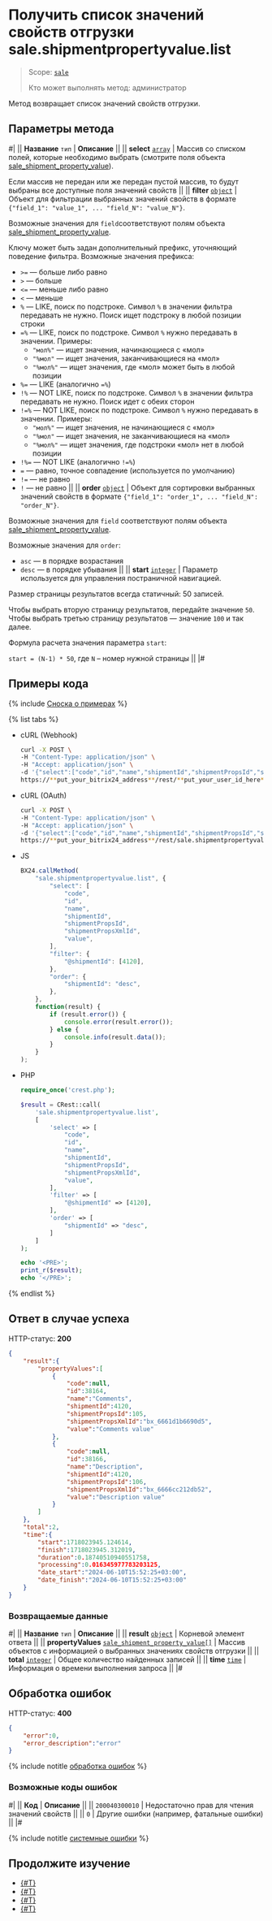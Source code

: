 # Получить список значений свойств отгрузки sale.shipmentpropertyvalue.list

> Scope: [`sale`](../../scopes/permissions.md)
>
> Кто может выполнять метод: администратор

Метод возвращает список значений свойств отгрузки.

## Параметры метода

#|
|| **Название**
`тип` | **Описание** ||
|| **select**
[`array`](../../data-types.md) | Массив со списком полей, которые необходимо выбрать (смотрите поля объекта [sale_shipment_property_value](../data-types.md#sale_shipment_property_value)).

Если массив не передан или же передан пустой массив, то будут выбраны все доступные поля значений свойств
||
|| **filter**
[`object`](../../data-types.md) | Объект для фильтрации выбранных значений свойств в формате `{"field_1": "value_1", ... "field_N": "value_N"}`.

Возможные значения для `field`соответствуют полям объекта [sale_shipment_property_value](../data-types.md#sale_shipment_property_value).

Ключу может быть задан дополнительный префикс, уточняющий поведение фильтра. Возможные значения префикса:
- `>=` — больше либо равно
- `>` — больше
- `<=` — меньше либо равно
- `<` — меньше
- `%` — LIKE, поиск по подстроке. Символ `%` в значении фильтра передавать не нужно. Поиск ищет подстроку в любой позиции строки
- `=%` — LIKE, поиск по подстроке. Символ `%` нужно передавать в значении. Примеры:
    - `"мол%"` — ищет значения, начинающиеся с «мол»
    - `"%мол"` — ищет значения, заканчивающиеся на «мол»
    - `"%мол%"` — ищет значения, где «мол» может быть в любой позиции
- `%=` — LIKE (аналогично `=%`)
- `!%` — NOT LIKE, поиск по подстроке. Символ `%` в значении фильтра передавать не нужно. Поиск идет с обеих сторон
- `!=%` — NOT LIKE, поиск по подстроке. Символ `%` нужно передавать в значении. Примеры:
    - `"мол%"` — ищет значения, не начинающиеся с «мол»
    - `"%мол"` — ищет значения, не заканчивающиеся на «мол»
    - `"%мол%"` — ищет значения, где подстроки «мол» нет в любой позиции
- `!%=` — NOT LIKE (аналогично `!=%`)
- `=` — равно, точное совпадение (используется по умолчанию)
- `!=` — не равно
- `!` — не равно
||
|| **order**
[`object`](../../data-types.md) | Объект для сортировки выбранных значений свойств в формате `{"field_1": "order_1", ... "field_N": "order_N"}`.

Возможные значения для `field` соответствуют полям объекта [sale_shipment_property_value](../data-types.md#sale_shipment_property_value).

Возможные значения для `order`:
- `asc` — в порядке возрастания
- `desc` — в порядке убывания
||
|| **start**
[`integer`](../../data-types.md) | Параметр используется для управления постраничной навигацией.

Размер страницы результатов всегда статичный: 50 записей.

Чтобы выбрать вторую страницу результатов, передайте значение `50`. Чтобы выбрать третью страницу результатов — значение `100` и так далее.

Формула расчета значения параметра `start`:

`start = (N-1) * 50`, где `N` – номер нужной страницы
||
|#

## Примеры кода

{% include [Сноска о примерах](../../../_includes/examples.md) %}

{% list tabs %}

- cURL (Webhook)

    ```bash
    curl -X POST \
    -H "Content-Type: application/json" \
    -H "Accept: application/json" \
    -d '{"select":["code","id","name","shipmentId","shipmentPropsId","shipmentPropsXmlId","value"],"filter":{"@shipmentId":[4120]},"order":{"shipmentId":"desc"}}' \
    https://**put_your_bitrix24_address**/rest/**put_your_user_id_here**/**put_your_webhook_here**/sale.shipmentpropertyvalue.list
    ```

- cURL (OAuth)

    ```bash
    curl -X POST \
    -H "Content-Type: application/json" \
    -H "Accept: application/json" \
    -d '{"select":["code","id","name","shipmentId","shipmentPropsId","shipmentPropsXmlId","value"],"filter":{"@shipmentId":[4120]},"order":{"shipmentId":"desc"},"auth":"**put_access_token_here**"}' \
    https://**put_your_bitrix24_address**/rest/sale.shipmentpropertyvalue.list
    ```

- JS

    ```js
    BX24.callMethod(
        "sale.shipmentpropertyvalue.list", {
            "select": [
                "code",
                "id",
                "name",
                "shipmentId",
                "shipmentPropsId",
                "shipmentPropsXmlId",
                "value",
            ],
            "filter": {
                "@shipmentId": [4120],
            },
            "order": {
                "shipmentId": "desc",
            },
        },
        function(result) {
            if (result.error()) {
                console.error(result.error());
            } else {
                console.info(result.data());
            }
        }
    );
    ```

- PHP

    ```php
    require_once('crest.php');

    $result = CRest::call(
        'sale.shipmentpropertyvalue.list',
        [
            'select' => [
                "code",
                "id",
                "name",
                "shipmentId",
                "shipmentPropsId",
                "shipmentPropsXmlId",
                "value",
            ],
            'filter' => [
                "@shipmentId" => [4120],
            ],
            'order' => [
                "shipmentId" => "desc",
            ]
        ]
    );

    echo '<PRE>';
    print_r($result);
    echo '</PRE>';
    ```

{% endlist %}

## Ответ в случае успеха

HTTP-статус: **200**

```json
{
    "result":{
        "propertyValues":[
            {
                "code":null,
                "id":38164,
                "name":"Comments",
                "shipmentId":4120,
                "shipmentPropsId":105,
                "shipmentPropsXmlId":"bx_6661d1b6690d5",
                "value":"Comments value"
            },
            {
                "code":null,
                "id":38166,
                "name":"Description",
                "shipmentId":4120,
                "shipmentPropsId":106,
                "shipmentPropsXmlId":"bx_6666cc212db52",
                "value":"Description value"
            }
        ]
    },
    "total":2,
    "time":{
        "start":1718023945.124614,
        "finish":1718023945.312019,
        "duration":0.18740510940551758,
        "processing":0.016345977783203125,
        "date_start":"2024-06-10T15:52:25+03:00",
        "date_finish":"2024-06-10T15:52:25+03:00"
    }
}
```

### Возвращаемые данные

#|
|| **Название**
`тип` | **Описание** ||
|| **result**
[`object`](../../data-types.md) | Корневой элемент ответа ||
|| **propertyValues**
[`sale_shipment_property_value[]`](../data-types.md#sale_shipment_property_value) | Массив объектов с информацией о выбранных значениях свойств отгрузки ||
|| **total**
[`integer`](../../data-types.md) | Общее количество найденных записей ||
|| **time**
[`time`](../../data-types.md) | Информация о времени выполнения запроса ||
|#

## Обработка ошибок

HTTP-статус: **400**

```json
{
    "error":0,
    "error_description":"error"
}
```

{% include notitle [обработка ошибок](../../../_includes/error-info.md) %}

### Возможные коды ошибок

#|
|| **Код** | **Описание** ||
|| `200040300010` | Недостаточно прав для чтения значений свойств ||
|| `0` | Другие ошибки (например, фатальные ошибки) ||
|#

{% include notitle [системные ошибки](../../../_includes/system-errors.md) %}

## Продолжите изучение

- [{#T}](./sale-shipment-property-value-modify.md)
- [{#T}](./sale-shipment-property-value-get.md)
- [{#T}](./sale-shipment-propertyvalue-delete.md)
- [{#T}](./sale-shipment-property-value-get-fields.md)